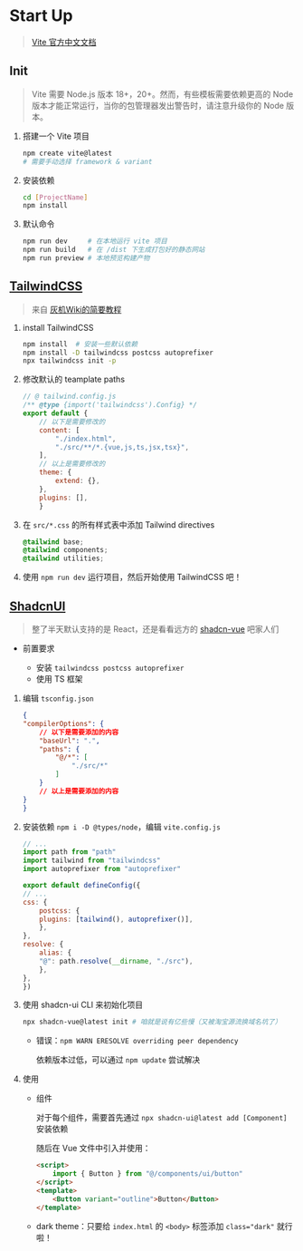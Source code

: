# Start Up

> [Vite 官方中文文档](https://cn.vitejs.dev/)

## Init

> Vite 需要 Node.js 版本 18+，20+。然而，有些模板需要依赖更高的 Node 版本才能正常运行，当你的包管理器发出警告时，请注意升级你的 Node 版本。

1. 搭建一个 Vite 项目

    ```bash
    npm create vite@latest
    # 需要手动选择 framework & variant
    ```

2. 安装依赖

    ```bash
    cd [ProjectName]
    npm install
    ```

3. 默认命令

    ```bash
    npm run dev     # 在本地运行 vite 项目
    npm run build   # 在 /dist 下生成打包好的静态网站
    npm run preview # 本地预览构建产物
    ```
## [TailwindCSS](https://tailwindcss.com/docs)

> 来自 [灰机Wiki的简要教程](https://www.huijiwiki.com/wiki/%E5%B8%AE%E5%8A%A9:Tailwind_CSS%E5%8F%82%E8%80%83#firstHeading)

1. install TailwindCSS

    ```bash
    npm install  # 安装一些默认依赖
    npm install -D tailwindcss postcss autoprefixer
    npx tailwindcss init -p
    ```
1. 修改默认的 teamplate paths

    ```js
    // @ tailwind.config.js
    /** @type {import('tailwindcss').Config} */
    export default {
        // 以下是需要修改的
        content: [
            "./index.html",
            "./src/**/*.{vue,js,ts,jsx,tsx}",
        ],
        // 以上是需要修改的
        theme: {
            extend: {},
        },
        plugins: [],
        }
    ```

2. 在 `src/*.css` 的所有样式表中添加 Tailwind directives

    ```css
    @tailwind base;
    @tailwind components;
    @tailwind utilities;
    ```

3. 使用 `npm run dev` 运行项目，然后开始使用 TailwindCSS 吧！

## [ShadcnUI](https://ui.shadcn.com/docs)

> 整了半天默认支持的是 React，还是看看远方的 [shadcn-vue](https://www.shadcn-vue.com/) 吧家人们

- 前置要求

    - 安装 `tailwindcss postcss autoprefixer`
    - 使用 TS 框架

1. 编辑 `tsconfig.json`

    ```json
    {
    "compilerOptions": {
        // 以下是需要添加的内容
        "baseUrl": ".",
        "paths": {
            "@/*": [
                "./src/*"
            ]
        }
        // 以上是需要添加的内容
    }
    }
    ```

2. 安装依赖 `npm i -D @types/node`，编辑 `vite.config.js`

    ```js
    // ...
    import path from "path"
    import tailwind from "tailwindcss"
    import autoprefixer from "autoprefixer"

    export default defineConfig({
    // ...
    css: {
        postcss: {
        plugins: [tailwind(), autoprefixer()],
        },
    },
    resolve: {
        alias: {
        "@": path.resolve(__dirname, "./src"),
        },
    },
    })
    ```
3. 使用 shadcn-ui CLI 来初始化项目 

    ```bash
    npx shadcn-vue@latest init # 咱就是说有亿些慢（又被淘宝源流换域名坑了）
    ```

    - 错误：`npm WARN ERESOLVE overriding peer dependency` 

        依赖版本过低，可以通过 `npm update` 尝试解决

4. 使用

    - 组件
  
        对于每个组件，需要首先通过 `npx shadcn-ui@latest add [Component]` 安装依赖

        随后在 Vue 文件中引入并使用：

        ```html
        <script>
            import { Button } from "@/components/ui/button"
        </script>
        <template>
            <Button variant="outline">Button</Button>
        </template>
        ```

    - dark theme：只要给 `index.html` 的 `<body>` 标签添加 `class="dark"` 就行啦！